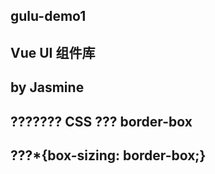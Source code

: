 ## gulu-demo1

## Vue UI 组件库

## by Jasmine

## ??????? CSS ??? border-box

## ???\*{box-sizing: border-box;}
